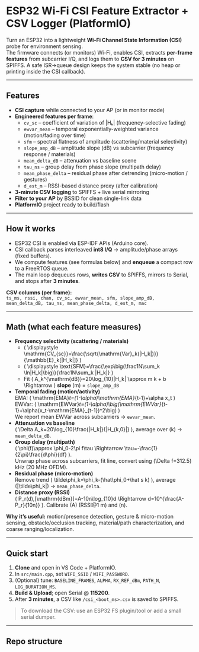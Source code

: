 # ESP32 Wi-Fi CSI Feature Extractor + CSV Logger (PlatformIO)

Turn an ESP32 into a lightweight **Wi-Fi Channel State Information (CSI)** probe for environment sensing.  
The firmware connects (or monitors) Wi-Fi, enables CSI, extracts **per-frame features** from subcarrier I/Q, and logs them to **CSV for 3 minutes** on SPIFFS. A safe ISR→queue design keeps the system stable (no heap or printing inside the CSI callback).

---

## Features

- **CSI capture** while connected to your AP (or in monitor mode)
- **Engineered features per frame**:
  - `cv_sc` – coefficient of variation of |Hₖ| (frequency-selective fading)
  - `ewvar_mean` – temporal exponentially-weighted variance (motion/fading over time)
  - `sfm` – spectral flatness of amplitude (scattering/material selectivity)
  - `slope_amp_dB` – amplitude slope (dB) vs subcarrier (frequency response / materials)
  - `mean_delta_dB` – attenuation vs baseline scene
  - `tau_ns` – group delay from phase slope (multipath delay)
  - `mean_phase_delta` – residual phase after detrending (micro-motion / gestures)
  - `d_est_m` – RSSI-based distance proxy (after calibration)
- **3-minute CSV logging** to SPIFFS + live serial mirroring
- **Filter to your AP** by BSSID for clean single-link data
- **PlatformIO** project ready to build/flash

---

## How it works

- ESP32 CSI is enabled via ESP-IDF APIs (Arduino core).
- CSI callback parses interleaved **int8 I/Q** → amplitude/phase arrays (fixed buffers).
- We compute features (see formulas below) and **enqueue** a compact row to a FreeRTOS queue.
- The main loop dequeues rows, **writes CSV** to SPIFFS, mirrors to Serial, and stops after **3 minutes**.

**CSV columns (per frame):**  
`ts_ms, rssi, chan, cv_sc, ewvar_mean, sfm, slope_amp_dB, mean_delta_dB, tau_ns, mean_phase_delta, d_est_m, mac`

---

## Math (what each feature measures)

- **Frequency selectivity (scattering / materials)**
  - \( \displaystyle \mathrm{CV_{sc}}=\frac{\sqrt{\mathrm{Var}_k(|H_k|)}}{\mathbb{E}_k[|H_k|]} \)
  - \( \displaystyle \text{SFM}=\frac{\exp\big(\frac1N\sum_k \ln|H_k|\big)}{\frac1N\sum_k |H_k|} \)
  - Fit \( A_k^{\mathrm{dB}}=20\log_{10}|H_k| \approx m k + b \Rightarrow \) **slope** \(m\) = `slope_amp_dB`
- **Temporal fading (motion/activity)**  
  EMA: \( \mathrm{EMA}_t=(1-\alpha)\mathrm{EMA}_{t-1}+\alpha x_t \)  
  EWVar: \( \mathrm{EWVar}_t=(1-\alpha)\big(\mathrm{EWVar}_{t-1}+\alpha(x_t-\mathrm{EMA}_{t-1})^2\big) \)  
  We report mean EWVar across subcarriers → `ewvar_mean`.
- **Attenuation vs baseline**  
  \( \Delta A_k=20\log_{10}\frac{|H_k|}{|H_{k,0}|} \), average over \(k\) → `mean_delta_dB`.
- **Group delay (multipath)**  
  \( \phi(f)\approx \phi_0-2\pi f\tau \Rightarrow \tau=-\frac{1}{2\pi}\frac{d\phi}{df} \).  
  Unwrap phase across subcarriers, fit line, convert using \(\Delta f=312.5\) kHz (20 MHz OFDM).
- **Residual phase (micro-motion)**  
  Remove trend \( \tilde\phi_k=\phi_k-(\hat\phi_0+\hat s k) \), average \(|\tilde\phi_k|\) → `mean_phase_delta`.
- **Distance proxy (RSSI)**  
  \( P_r(d)\,[\mathrm{dBm}]=A-10n\log_{10}d \Rightarrow d=10^{\frac{A-P_r}{10n}} \). Calibrate \(A\) (RSSI@1 m) and \(n\).

**Why it’s useful:** motion/presence detection, gesture & micro-motion sensing, obstacle/occlusion tracking, material/path characterization, and coarse ranging/localization.

---

## Quick start

1. **Clone** and open in VS Code + PlatformIO.  
2. In `src/main.cpp`, set `WIFI_SSID` / `WIFI_PASSWORD`.  
3. (Optional) tune: `BASELINE_FRAMES`, `ALPHA`, `RX_REF_dBm`, `PATH_N`, `LOG_DURATION_MS`.  
4. **Build & Upload**; open Serial @ **115200**.  
5. After **3 minutes**, a CSV like `/csi_<boot_ms>.csv` is saved to SPIFFS.

> To download the CSV: use an ESP32 FS plugin/tool or add a small serial dumper.

---

## Repo structure


